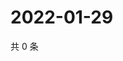 # 2022-01-29

共 0 条

<!-- BEGIN WEIBO -->
<!-- 最后更新时间 Sat Jan 29 2022 11:14:12 GMT+0800 (China Standard Time) -->

<!-- END WEIBO -->
